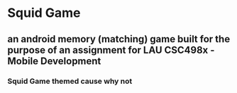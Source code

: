 # Squid Game
## an android memory (matching) game built for the purpose of an assignment for LAU CSC498x - Mobile Development
### Squid Game themed cause why not